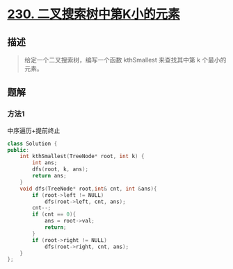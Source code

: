 # [230. 二叉搜索树中第K小的元素](https://leetcode-cn.com/problems/kth-smallest-element-in-a-bst/)

## 描述

> 给定一个二叉搜索树，编写一个函数 kthSmallest 来查找其中第 k 个最小的元素。

## 题解

### 方法1

中序遍历+提前终止

```c++
class Solution {
public:
    int kthSmallest(TreeNode* root, int k) {
        int ans;
        dfs(root, k, ans);
        return ans;
    }
    void dfs(TreeNode* root,int& cnt, int &ans){
        if (root->left != NULL)
            dfs(root->left, cnt, ans);
        cnt--;
        if (cnt == 0){
            ans = root->val;
            return;
        }
        if (root->right != NULL)
            dfs(root->right, cnt, ans);
    }
};
```